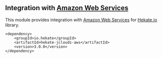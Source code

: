 ## Integration with [Amazon Web Services](https://aws.amazon.com/)
 
This module provides integration with [Amazon Web Services](https://aws.amazon.com) 
for [Hekate.io](https://github.com/hekate-io/hekate) library.

 ```
 <dependency>
     <groupId>io.hekate</groupId>
     <artifactId>hekate-jclouds-aws</artifactId>
     <version>3.0.0</version>
 </dependency>
 ```
